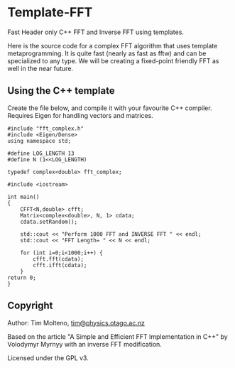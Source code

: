 # Template-FFT

Fast Header only C++ FFT and Inverse FFT using templates.

Here is the source code for a complex FFT algorithm that uses template metaprogramming. 
It is quite fast (nearly as fast as fftw) and can be specialized to any type. We will be creating a fixed-point friendly FFT as well in the near future.

## Using the C++ template

Create the file below, and compile it with your favourite C++ compiler. Requires Eigen for handling vectors and matrices. 

    #include "fft_complex.h"
    #include <Eigen/Dense>
    using namespace std;

    #define LOG_LENGTH 13
    #define N (1<<LOG_LENGTH)

    typedef complex<double> fft_complex;

    #include <iostream>

    int main()
    {
        CFFT<N,double> cfft;
        Matrix<complex<double>, N, 1> cdata;
        cdata.setRandom();

        std::cout << "Perform 1000 FFT and INVERSE FFT " << endl;
        std::cout << "FFT Length= " << N << endl;
        
        for (int i=0;i<1000;i++) {
            cfft.fft(cdata);
            cfft.ifft(cdata);
        }
    return 0;
    }


## Copyright

Author: Tim Molteno, tim@physics.otago.ac.nz

Based on the article "A Simple and Efficient FFT Implementation in C++" by Volodymyr Myrnyy
with an inverse FFT modification.

Licensed under the GPL v3.